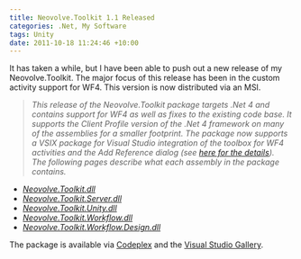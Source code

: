 ```yaml
---
title: Neovolve.Toolkit 1.1 Released
categories: .Net, My Software
tags: Unity
date: 2011-10-18 11:24:46 +10:00
---
```


It has taken a while, but I have been able to push out a new release of my Neovolve.Toolkit. The major focus of this release has been in the custom activity support for WF4. This version is now distributed via an MSI.

> _This release of the Neovolve.Toolkit package targets .Net 4 and contains support for WF4 as well as fixes to the existing code base. It supports the Client Profile version of the .Net 4 framework on many of the assemblies for a smaller footprint. The package now supports a VSIX package for Visual Studio integration of the toolbox for WF4 activities and the Add Reference dialog (see [here for the details][0]).   
> The following pages describe what each assembly in the package contains._

* [_Neovolve.Toolkit.dll_][1]
* [_Neovolve.Toolkit.Server.dll_][2]
* [_Neovolve.Toolkit.Unity.dll_][3]
* [_Neovolve.Toolkit.Workflow.dll_][4]
* [_Neovolve.Toolkit.Workflow.Design.dll_][5]

The package is available via [Codeplex][6] and the [Visual Studio Gallery][7].

[0]: http://neovolve.codeplex.com/wikipage?title=Neovolve.Toolkit%20-%201.1%20-%20VS%20Package&amp;referringTitle=Documentation
[1]: http://neovolve.codeplex.com/wikipage?title=Neovolve.Toolkit.dll%20-%201.1&amp;referringTitle=Documentation
[2]: http://neovolve.codeplex.com/wikipage?title=Neovolve.Toolkit.Server.dll%20-%201.1&amp;referringTitle=Documentation
[3]: http://neovolve.codeplex.com/wikipage?title=Neovolve.Toolkit.Unity.dll%20-%201.1&amp;referringTitle=Documentation
[4]: http://neovolve.codeplex.com/wikipage?title=Neovolve.Toolkit.Workflow.dll%20-%201.1&amp;referringTitle=Documentation
[5]: http://neovolve.codeplex.com/wikipage?title=Neovolve.Toolkit.Workflow.Design.dll%20-%201.1&amp;referringTitle=Documentation
[6]: http://neovolve.codeplex.com/releases/view/53499
[7]: http://visualstudiogallery.msdn.microsoft.com/e0a86b36-a15e-428e-94fb-3b145c0fccf6?SRC=Home
